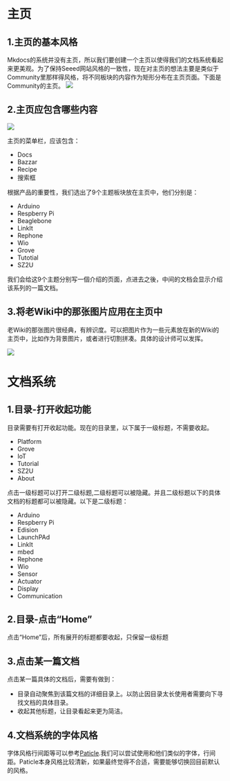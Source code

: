 # 主页

## 1.主页的基本风格
Mkdocs的系统并没有主页，所以我们要创建一个主页以使得我们的文档系统看起来更美观。为了保持Seeed网站风格的一致性，现在对主页的想法主要是类似于Community里那样得风格，将不同板块的内容作为矩形分布在主页页面。下面是Community的主页。
![](https://github.com/SeeedDocument/Seeed-WiKi/raw/master/docs/New%20document%20system%20style/images/Community.png)


## 2.主页应包含哪些内容

![](https://github.com/SeeedDocument/Seeed-WiKi/raw/master/docs/New%20document%20system%20style/images/Main%20Page%20Style.png)

主页的菜单栏，应该包含：
- Docs
- Bazzar
- Recipe
- 搜索框

根据产品的重要性，我们选出了9个主题板块放在主页中，他们分别是：
- Arduino
- Respberry Pi
- Beaglebone
- LinkIt
- Rephone
- Wio
- Grove
- Tutotial
- SZ2U

我们会给这9个主题分别写一個介绍的页面，点进去之後，中间的文档会显示介绍该系列的一篇文档。


## 3.将老Wiki中的那张图片应用在主页中
老Wiki的那张图片很经典，有辨识度。可以把图片作为一些元素放在新的Wiki的主页中，比如作为背景图片，或者进行切割拼凑。具体的设计师可以发挥。

![](https://github.com/SeeedDocument/Seeed-WiKi/raw/master/docs/New%20document%20system%20style/images/Wiki_banner-1.jpg)

# 文档系统
## 1.目录-打开收起功能

目录需要有打开收起功能。现在的目录里，以下属于一级标题，不需要收起。
- Platform
- Grove
- IoT
- Tutorial
- SZ2U
- About

点击一级标题可以打开二级标题,二级标题可以被隐藏。并且二级标题以下的具体文档的标题都可以被隐藏。以下是二级标题：
- Arduino
- Respberry Pi
- Edision
- LaunchPAd
- LinkIt
- mbed
- Rephone
- Wio
- Sensor
- Actuator
- Display
- Communication

## 2.目录-点击“Home”
点击“Home”后，所有展开的标题都要收起，只保留一级标题

## 3.点击某一篇文档
点击某一篇具体的文档后，需要有做到：
- 目录自动聚焦到该篇文档的详细目录上。以防止因目录太长使用者需要向下寻找文档的具体目录。
- 收起其他标题，让目录看起来更为简洁。

## 4.文档系统的字体风格
字体风格行间距等可以参考[Paticle](https://docs.particle.io/guide/getting-started/intro/photon/).我们可以尝试使用和他们类似的字体，行间距。Paticle本身风格比较清新，如果最终觉得不合适，需要能够切换回目前默认的风格。








